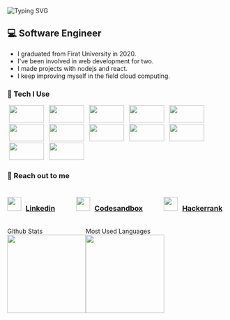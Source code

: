 ![Typing SVG](https://readme-typing-svg.herokuapp.com?color=d40a93&width=300&lines=Hi+Guys%2C;I'm+Murat%2C;I'm+a+Software+Engineer.;)

## :computer: Software Engineer 
- I graduated from Firat University in 2020.
- I've been involved in web development for two.
- I made projects with nodejs and react.
- I keep improving myself in the field cloud computing.
  <br/>

### :pushpin: Tech I Use

<div >
<img  height="40" width="80" style="margin:0 4px;" src="https://img.shields.io/badge/Html5-rgb(238, 126, 21)?logo=html5" />
<img  height="40" width="80" style="margin:0 4px;" src="https://img.shields.io/badge/Css3-rgb(90, 168, 235)?logo=css3" />
<img  height="40" width="80" style="margin:0 4px;" src="https://img.shields.io/badge/Javascript-rgb(255, 192 ,0)?logo=javascript" />
<img  height="40" width="80" style="margin:0 4px;" src="https://img.shields.io/badge/React-rgb(0, 0, 0)?logo=react" />
<img  height="40" width="80" style="margin:0 4px;" src="https://img.shields.io/badge/Nodejs-rgb(0, 139, 0)?logo=node.js" />
<img  height="40" width="80" style="margin:0 4px;" src="https://img.shields.io/badge/Express-rgb(199, 199, 199)?logo=express" />
<img  height="40" width="80" style="margin:0 4px;" src="https://img.shields.io/badge/Mongodb-white?logo=mongodb" />
<img  height="40" width="80" style="margin:0 4px;" src="https://img.shields.io/badge/Redis-white?logo=redis" />
<img  height="40" width="80" style="margin:0 4px;" src="https://img.shields.io/badge/Rabbitmq-white?logo=rabbitmq" />
<img  height="40" width="80" style="margin:0 4px;" src="https://img.shields.io/badge/Graphql-rgb(225, 0, 152)?logo=graphql" />
<img  height="40" width="80" style="margin:0 4px;" src="https://img.shields.io/badge/Socketio-rgb(0, 0, 0)?logo=socket.io" />
<img  height="40" width="80" style="margin:0 4px;" src="https://img.shields.io/badge/Postgresql-rgb(24, 50, 82)?logo=postgresql" />

 </div>

### :pushpin: Reach out to me

<div class="social"  style="display:flex;justify-content:space-between;">

### <img  height="32" width="32" src="https://unpkg.com/simple-icons@v5/icons/linkedin.svg" /><span style="margin:10px;">[Linkedin]</span>

### <img  height="32" width="32" src="https://unpkg.com/simple-icons@v5/icons/codesandbox.svg" /><span style="margin:10px;">[Codesandbox]</span>

### <img  height="32" width="32" src="https://unpkg.com/simple-icons@v5/icons/hackerrank.svg" /><span style="margin:10px;">[Hackerrank]</span>

 </div>

[linkedin]: https://www.linkedin.com/in/muratcayir23/
[codesandbox]: https://codesandbox.io/u/muratcayir
[hackerrank]: https://www.hackerrank.com/muratcayir

<br/>

<div style="display:flex;">

<div>
<summary>Github Stats</summary>
<img style="height:180px;"src="https://github-readme-stats.vercel.app/api?username=muratcayir&show_icons=true&theme=highcontrast">
</div>

<div>
<summary>Most Used Languages</summary>
<img style="height:180px;" src="https://github-readme-stats.vercel.app/api/top-langs/?username=muratcayir&layout=compact">
</div>

</div>

<br/>







